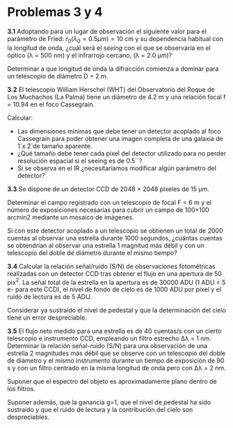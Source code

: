 # Problemas 3 y 4

**3.1** Adoptando para un lugar de observación el siguiente valor para el parámetro de Fried: $r_0(\lambda_0=0.5\mu m) = 10 \ \mathrm{cm}$ y su dependencia habitual con la longitud de onda, ¿cuál será el *seeing* con el que se observaría en el óptico (λ = 500 nm) y el infrarrojo cercano, (λ = 2.0 μm)? 

Determinar a que longitud de onda la difracción comienza a dominar para un telescopio de diámetro D = 2 m.

**3.2** El telescopio William Herschel (WHT) del Observatorio del Roque de Los Muchachos (La Palma) tiene un diámetro de 4.2 m y una relación focal f = 10.94 en el foco Cassegrain.

Calcular:

* Las dimensiones mínimas que debe tener un detector acoplado al foco Cassegrain para poder obtener una imagen completa de una galaxia de 1´x 2´de tamaño aparente.
* ¿Qué tamaño debe tener cada pixel del detector utilizado para no perder resolución espacial si el seeing es de 0.5´´?
* Si se observa en el IR ¿necesitaríamos modificar algún parámetro del detector?

**3.3** Se dispone de un detector CCD de 2048 × 2048 píxeles de 15 μm. 

Determinar el campo registrado con un telescopio de focal F = 6 m y el número de exposiciones necesarias para cubrir un campo de 100×100 arcmin2 mediante un mosaico de imágenes. 

Si con este detector acoplado a un telescopio se obtienen un total de 2000 cuentas al observar una estrella durante 1000 segundos, ¿cuántas cuentas se obtendrían al observar una estrella 1 magnitud más débil y con un telescopio del doble de diámetro durante el mismo tiempo?

**3.4** Calcular la relación señal/ruido (S/N) de observaciones fotométricas realizadas con un detector CCD tras obtener el flujo en una apertura de 50 pix$^2$. La señal total de la estrella en la apertura es de 30000 ADU (1 ADU = 5 e- para este CCD), el nivel de fondo de cielo es de 1000 ADU por pixel y el ruido de lectura es de 5 ADU.

Considerar ya sustraído el nivel de pedestal y que la determinación del cielo tiene un error despreciable.

**3.5** El flujo neto medido para una estrella es de 40 cuentas/s con un cierto telescopio e instrumento CCD, empleando un filtro estrecho Δλ = 1 nm. Determinar la relación señal-ruido (S/N) para una observación de una estrella 2 magnitudes más débil que se observe con un telescopio del doble de diámetro y el mismo instrumento durante un tiempo de exposición de 90 s y con un filtro centrado en la misma longitud de onda pero con Δλ = 2 nm. 

Suponer que el espectro del objeto es aproximadamente plano dentro de los filtros.

Suponer además, que la ganancia g=1, que el nivel de pedestal ha sido sustraído y que el ruido de lectura y la contribución del cielo son despreciables.
